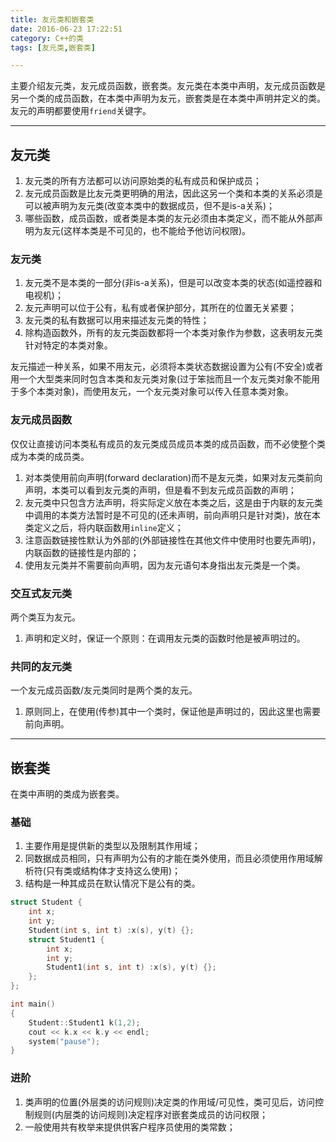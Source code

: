 ```yaml
---
title: 友元类和嵌套类
date: 2016-06-23 17:22:51
category: C++的类
tags: [友元类,嵌套类]

---
```


主要介绍友元类，友元成员函数，嵌套类。友元类在本类中声明，友元成员函数是另一个类的成员函数，在本类中声明为友元，嵌套类是在本类中声明并定义的类。友元的声明都要使用`friend`关键字。

---

## 友元类

1. 友元类的所有方法都可以访问原始类的私有成员和保护成员；
2. 友元成员函数是比友元类更明确的用法，因此这另一个类和本类的关系必须是可以被声明为友元类(改变本类中的数据成员，但不是is-a关系)；
3. 哪些函数，成员函数，或者类是本类的友元必须由本类定义，而不能从外部声明为友元(这样本类是不可见的，也不能给予他访问权限)。

### 友元类
1. 友元类不是本类的一部分(非is-a关系)，但是可以改变本类的状态(如遥控器和电视机)；
2. 友元声明可以位于公有，私有或者保护部分，其所在的位置无关紧要；
3. 友元类的私有数据可以用来描述友元类的特性；
4. 除构造函数外，所有的友元类函数都将一个本类对象作为参数，这表明友元类针对特定的本类对象。

友元描述一种关系，如果不用友元，必须将本类状态数据设置为公有(不安全)或者用一个大型类来同时包含本类和友元类对象(过于笨拙而且一个友元类对象不能用于多个本类对象)，而使用友元，一个友元类对象可以传入任意本类对象。

### 友元成员函数
仅仅让直接访问本类私有成员的友元类成员成员本类的成员函数，而不必使整个类成为本类的成员类。
1. 对本类使用前向声明(forward declaration)而不是友元类，如果对友元类前向声明，本类可以看到友元类的声明，但是看不到友元成员函数的声明；
2. 友元类中只包含方法声明，将实际定义放在本类之后，这是由于内联的友元类中调用的本类方法暂时是不可见的(还未声明，前向声明只是针对类)，放在本类定义之后，将内联函数用`inline`定义；
3. 注意函数链接性默认为外部的(外部链接性在其他文件中使用时也要先声明)，内联函数的链接性是内部的；
4. 使用友元类并不需要前向声明，因为友元语句本身指出友元类是一个类。 

### 交互式友元类
两个类互为友元。
1. 声明和定义时，保证一个原则：在调用友元类的函数时他是被声明过的。

### 共同的友元类
一个友元成员函数/友元类同时是两个类的友元。
1. 原则同上，在使用(传参)其中一个类时，保证他是声明过的，因此这里也需要前向声明。

---

## 嵌套类

在类中声明的类成为嵌套类。

### 基础
1. 主要作用是提供新的类型以及限制其作用域；
2. 同数据成员相同，只有声明为公有的才能在类外使用，而且必须使用作用域解析符(只有类或结构体才支持这么使用)；
3. 结构是一种其成员在默认情况下是公有的类。

```C++
struct Student {
	int x;
	int y;
	Student(int s, int t) :x(s), y(t) {};
	struct Student1 {
		int x;
		int y;
		Student1(int s, int t) :x(s), y(t) {};
	};
};

int main()
{
	Student::Student1 k(1,2);
	cout << k.x << k.y << endl;
	system("pause");
}
```

### 进阶

1. 类声明的位置(外层类的访问规则)决定类的作用域/可见性，类可见后，访问控制规则(内层类的访问规则)决定程序对嵌套类成员的访问权限；
2. 一般使用共有枚举来提供供客户程序员使用的类常数；
